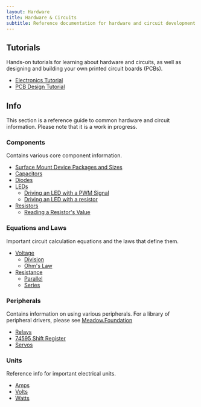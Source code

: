 ```yaml
---
layout: Hardware
title: Hardware & Circuits
subtitle: Reference documentation for hardware and circuit development.
---
```


## Tutorials

Hands-on tutorials for learning about hardware and circuits, as well as designing and building your own printed circuit boards (PCBs).

* [Electronics Tutorial](Tutorials/Electronics)
* [PCB Design Tutorial](Tutorials/PCB_Tutorial)

## Info

This section is a reference guide to common hardware and circuit information. Please note that it is a work in progress.

### Components

Contains various core component information.

* [Surface Mount Device Packages and Sizes](/Hardware/Circuits/Components/Packages_and_Sizes)
* [Capacitors](/Hardware/Circuits/Components/Capacitors)
* [Diodes](/Hardware/Circuits/Components/Diodes)
* [LEDs](/Hardware/Circuits/Components/LEDs)
  * [Driving an LED with a PWM Signal](/Hardware/Circuits/Components/LEDs/Driving_w_PWM/)
  * [Driving an LED with a resistor](/Hardware/Circuits/Components/LEDs/Driving_w_Resistor/)
* [Resistors](/Hardware/Circuits/Components/Resistors)
  * [Reading a Resistor's Value](/Hardware/Circuits/Components/Resistors/Reading)

### Equations and Laws

Important circuit calculation equations and the laws that define them.

* [Voltage](/Hardware/Reference/Equations_and_Laws/Voltage)
  * [Division](/Hardware/Reference/Equations_and_Laws/Voltage/Division)
  * [Ohm's Law](/Hardware/Reference/Equations_and_Laws/Voltage/Ohms_Law)
* [Resistance](/Hardware/Reference/Equations_and_Laws/Resistance)
  * [Parallel](/Hardware/Reference/Equations_and_Laws/Resistance/Parallel)
  * [Series](/Hardware/Reference/Equations_and_Laws/Resistance/Series)

### Peripherals

Contains information on using various peripherals. For a library of peripheral drivers, please see [Meadow.Foundation](http://developer.wildernesslabs.co/Meadow/Meadow.Foundation/)

* [Relays](/Hardware/Reference/Peripherals/Relays)
* [74595 Shift Register](/Hardware/Reference/Peripherals/ShiftRegister74595)
* [Servos](/Hardware/Reference/Peripherals/Servos)

### Units

Reference info for important electrical units.

* [Amps](/Hardware/Reference/Units/Amps)
* [Volts](/Hardware/Reference/Units/Volts)
* [Watts](/Hardware/Reference/Units/Watts)

